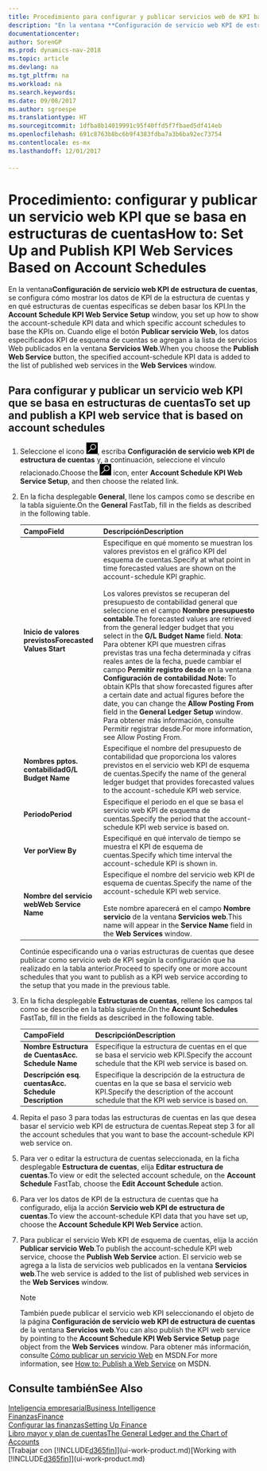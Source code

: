 ```yaml
---
title: Procedimiento para configurar y publicar servicios web de KPI basados en estructuras de cuentas
description: "En la ventana **Configuración de servicio web KPI de estructura de cuentas**, se configura cómo mostrar los datos de KPI de la estructura de cuentas y en qué estructuras de cuentas específicas se deben basar los KPI."
documentationcenter: 
author: SorenGP
ms.prod: dynamics-nav-2018
ms.topic: article
ms.devlang: na
ms.tgt_pltfrm: na
ms.workload: na
ms.search.keywords: 
ms.date: 09/08/2017
ms.author: sgroespe
ms.translationtype: HT
ms.sourcegitcommit: 1dfba8b14019991c95f40ffd5f7fbaed5df414eb
ms.openlocfilehash: 691c8763b8bc6b9f4383fdba7a3b6ba92ec73754
ms.contentlocale: es-mx
ms.lasthandoff: 12/01/2017

---
```

# <a name="how-to-set-up-and-publish-kpi-web-services-based-on-account-schedules"></a><span data-ttu-id="a6f34-103">Procedimiento: configurar y publicar un servicio web KPI que se basa en estructuras de cuentas</span><span class="sxs-lookup"><span data-stu-id="a6f34-103">How to: Set Up and Publish KPI Web Services Based on Account Schedules</span></span>
<span data-ttu-id="a6f34-104">En la ventana**Configuración de servicio web KPI de estructura de cuentas**, se configura cómo mostrar los datos de KPI de la estructura de cuentas y en qué estructuras de cuentas específicas se deben basar los KPI.</span><span class="sxs-lookup"><span data-stu-id="a6f34-104">In the **Account Schedule KPI Web Service Setup** window, you set up how to show the account-schedule KPI data and which specific account schedules to base the KPIs on.</span></span> <span data-ttu-id="a6f34-105">Cuando elige el botón **Publicar servicio Web**, los datos especificados KPI de esquema de cuentas se agregan a la lista de servicios Web publicados en la ventana **Servicios Web**.</span><span class="sxs-lookup"><span data-stu-id="a6f34-105">When you choose the **Publish Web Service** button, the specified account-schedule KPI data is added to the list of published web services in the **Web Services** window.</span></span>  

## <a name="to-set-up-and-publish-a-kpi-web-service-that-is-based-on-account-schedules"></a><span data-ttu-id="a6f34-106">Para configurar y publicar un servicio web KPI que se basa en estructuras de cuentas</span><span class="sxs-lookup"><span data-stu-id="a6f34-106">To set up and publish a KPI web service that is based on account schedules</span></span>  

1.  <span data-ttu-id="a6f34-107">Seleccione el icono ![Buscar página o informe](media/ui-search/search_small.png "icono de Buscar página o informe"), escriba **Configuración de servicio web KPI de estructura de cuentas** y, a continuación, seleccione el vínculo relacionado.</span><span class="sxs-lookup"><span data-stu-id="a6f34-107">Choose the ![Search for Page or Report](media/ui-search/search_small.png "Search for Page or Report icon") icon, enter **Account Schedule KPI Web Service Setup**, and then choose the related link.</span></span>  
2.  <span data-ttu-id="a6f34-108">En la ficha desplegable **General**, llene los campos como se describe en la tabla siguiente.</span><span class="sxs-lookup"><span data-stu-id="a6f34-108">On the **General** FastTab, fill in the fields as described in the following table.</span></span>  

    |<span data-ttu-id="a6f34-109">Campo</span><span class="sxs-lookup"><span data-stu-id="a6f34-109">Field</span></span>|<span data-ttu-id="a6f34-110">Descripción</span><span class="sxs-lookup"><span data-stu-id="a6f34-110">Description</span></span>|  
    |---------------------------------|---------------------------------------|  
    |<span data-ttu-id="a6f34-111">**Inicio de valores previstos**</span><span class="sxs-lookup"><span data-stu-id="a6f34-111">**Forecasted Values Start**</span></span>|<span data-ttu-id="a6f34-112">Especifique en qué momento se muestran los valores previstos en el gráfico KPI del esquema de cuentas.</span><span class="sxs-lookup"><span data-stu-id="a6f34-112">Specify at what point in time forecasted values are shown on the account-schedule KPI graphic.</span></span><br /><br /> <span data-ttu-id="a6f34-113">Los valores previstos se recuperan del presupuesto de contabilidad general que seleccione en el campo **Nombre presupuesto contable**.</span><span class="sxs-lookup"><span data-stu-id="a6f34-113">The forecasted values are retrieved from the general ledger budget that you select in the **G/L Budget Name** field.</span></span> <span data-ttu-id="a6f34-114">**Nota**: Para obtener KPI que muestren cifras previstas tras una fecha determinada y cifras reales antes de la fecha, puede cambiar el campo **Permitir registro desde** en la ventana **Configuración de contabilidad**.</span><span class="sxs-lookup"><span data-stu-id="a6f34-114">**Note:**  To obtain KPIs that show forecasted figures after a certain date and actual figures before the date, you can change the **Allow Posting From** field in the **General Ledger Setup** window.</span></span> <span data-ttu-id="a6f34-115">Para obtener más información, consulte Permitir registrar desde.</span><span class="sxs-lookup"><span data-stu-id="a6f34-115">For more information, see Allow Posting From.</span></span>|  
    |<span data-ttu-id="a6f34-116">**Nombres pptos. contabilidad**</span><span class="sxs-lookup"><span data-stu-id="a6f34-116">**G/L Budget Name**</span></span>|<span data-ttu-id="a6f34-117">Especifique el nombre del presupuesto de contabilidad que proporciona los valores previstos en el servicio web KPI de esquema de cuentas.</span><span class="sxs-lookup"><span data-stu-id="a6f34-117">Specify the name of the general ledger budget that provides forecasted values to the account-schedule KPI web service.</span></span>|  
    |<span data-ttu-id="a6f34-118">**Periodo**</span><span class="sxs-lookup"><span data-stu-id="a6f34-118">**Period**</span></span>|<span data-ttu-id="a6f34-119">Especifique el periodo en el que se basa el servicio web KPI de esquema de cuentas.</span><span class="sxs-lookup"><span data-stu-id="a6f34-119">Specify the period that the account-schedule KPI web service is based on.</span></span>|  
    |<span data-ttu-id="a6f34-120">**Ver por**</span><span class="sxs-lookup"><span data-stu-id="a6f34-120">**View By**</span></span>|<span data-ttu-id="a6f34-121">Especifiqué en qué intervalo de tiempo se muestra el KPI de esquema de cuentas.</span><span class="sxs-lookup"><span data-stu-id="a6f34-121">Specify which time interval the account-schedule KPI is shown in.</span></span>|  
    |<span data-ttu-id="a6f34-122">**Nombre del servicio web**</span><span class="sxs-lookup"><span data-stu-id="a6f34-122">**Web Service Name**</span></span>|<span data-ttu-id="a6f34-123">Especifique el nombre del servicio web KPI de esquema de cuentas.</span><span class="sxs-lookup"><span data-stu-id="a6f34-123">Specify the name of the account-schedule KPI web service.</span></span><br /><br /> <span data-ttu-id="a6f34-124">Este nombre aparecerá en el campo **Nombre servicio** de la ventana **Servicios web**.</span><span class="sxs-lookup"><span data-stu-id="a6f34-124">This name will appear in the **Service Name** field in the **Web Services** window.</span></span>|  

    <span data-ttu-id="a6f34-125">Continúe especificando una o varias estructuras de cuentas que desee publicar como servicio web de KPI según la configuración que ha realizado en la tabla anterior.</span><span class="sxs-lookup"><span data-stu-id="a6f34-125">Proceed to specify one or more account schedules that you want to publish as a KPI web service according to the setup that you made in the previous table.</span></span>  

3.  <span data-ttu-id="a6f34-126">En la ficha desplegable **Estructuras de cuentas**, rellene los campos tal como se describe en la tabla siguiente.</span><span class="sxs-lookup"><span data-stu-id="a6f34-126">On the **Account Schedules** FastTab, fill in the fields as described in the following table.</span></span>  

    |<span data-ttu-id="a6f34-127">Campo</span><span class="sxs-lookup"><span data-stu-id="a6f34-127">Field</span></span>|<span data-ttu-id="a6f34-128">Descripción</span><span class="sxs-lookup"><span data-stu-id="a6f34-128">Description</span></span>|  
    |---------------------------------|---------------------------------------|  
    |<span data-ttu-id="a6f34-129">**Nombre Estructura de Cuentas**</span><span class="sxs-lookup"><span data-stu-id="a6f34-129">**Acc. Schedule Name**</span></span>|<span data-ttu-id="a6f34-130">Especifique la estructura de cuentas en el que se basa el servicio web KPI.</span><span class="sxs-lookup"><span data-stu-id="a6f34-130">Specify the account schedule that the KPI web service is based on.</span></span>|  
    |<span data-ttu-id="a6f34-131">**Descripción esq. cuentas**</span><span class="sxs-lookup"><span data-stu-id="a6f34-131">**Acc. Schedule Description**</span></span>|<span data-ttu-id="a6f34-132">Especifique la descripción de la estructura de cuentas en la que se basa el servicio web KPI.</span><span class="sxs-lookup"><span data-stu-id="a6f34-132">Specify the description of the account schedule that the KPI web service is based on.</span></span>|  

4.  <span data-ttu-id="a6f34-133">Repita el paso 3 para todas las estructuras de cuentas en las que desea basar el servicio web KPI de estructura de cuentas.</span><span class="sxs-lookup"><span data-stu-id="a6f34-133">Repeat step 3 for all the account schedules that you want to base the account-schedule KPI web service on.</span></span>  
5.  <span data-ttu-id="a6f34-134">Para ver o editar la estructura de cuentas seleccionada, en la ficha desplegable **Estructura de cuentas**, elija **Editar estructura de cuentas**.</span><span class="sxs-lookup"><span data-stu-id="a6f34-134">To view or edit the selected account schedule, on the **Account Schedule** FastTab, choose the **Edit Account Schedule** action.</span></span>  
6.  <span data-ttu-id="a6f34-135">Para ver los datos de KPI de la estructura de cuentas que ha configurado, elija la acción **Servicio web KPI de estructura de cuentas**.</span><span class="sxs-lookup"><span data-stu-id="a6f34-135">To view the account-schedule KPI data that you have set up, choose the **Account Schedule KPI Web Service** action.</span></span>  
7.  <span data-ttu-id="a6f34-136">Para publicar el servicio Web KPI de esquema de cuentas, elija la acción **Publicar servicio Web**.</span><span class="sxs-lookup"><span data-stu-id="a6f34-136">To publish the account-schedule KPI web service, choose the **Publish Web Service** action.</span></span> <span data-ttu-id="a6f34-137">El servicio web se agrega a la lista de servicios web publicados en la ventana **Servicios web**.</span><span class="sxs-lookup"><span data-stu-id="a6f34-137">The web service is added to the list of published web services in the **Web Services** window.</span></span>  

    > [!NOTE]  
    >  <span data-ttu-id="a6f34-138">También puede publicar el servicio web KPI seleccionando el objeto de la página **Configuración de servicio web KPI de estructura de cuentas** de la ventana **Servicios web**.</span><span class="sxs-lookup"><span data-stu-id="a6f34-138">You can also publish the KPI web service by pointing to the **Account Schedule KPI Web Service Setup** page object from the **Web Services** window.</span></span> <span data-ttu-id="a6f34-139">Para obtener más información, consulte [Cómo publicar un servicio Web](https://msdn.microsoft.com/en-us/library/dd338978.aspx) en MSDN.</span><span class="sxs-lookup"><span data-stu-id="a6f34-139">For more information, see [How to: Publish a Web Service](https://msdn.microsoft.com/en-us/library/dd338978.aspx) on MSDN.</span></span>  

## <a name="see-also"></a><span data-ttu-id="a6f34-140">Consulte también</span><span class="sxs-lookup"><span data-stu-id="a6f34-140">See Also</span></span>  
[<span data-ttu-id="a6f34-141">Inteligencia empresarial</span><span class="sxs-lookup"><span data-stu-id="a6f34-141">Business Intelligence</span></span>](bi.md)  
[<span data-ttu-id="a6f34-142">Finanzas</span><span class="sxs-lookup"><span data-stu-id="a6f34-142">Finance</span></span>](finance.md)  
[<span data-ttu-id="a6f34-143">Configurar las finanzas</span><span class="sxs-lookup"><span data-stu-id="a6f34-143">Setting Up Finance</span></span>](finance-setup-finance.md)  
[<span data-ttu-id="a6f34-144">Libro mayor y plan de cuentas</span><span class="sxs-lookup"><span data-stu-id="a6f34-144">The General Ledger and the Chart of Accounts</span></span>](finance-general-ledger.md)  
<span data-ttu-id="a6f34-145">[Trabajar con [!INCLUDE[d365fin](includes/d365fin_md.md)]](ui-work-product.md)</span><span class="sxs-lookup"><span data-stu-id="a6f34-145">[Working with [!INCLUDE[d365fin](includes/d365fin_md.md)]](ui-work-product.md)</span></span>

